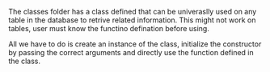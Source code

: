The classes folder has a class defined that can be univeraslly used on any table in the database to retrive related information. This might not work on tables, user must 
know the functino defination before using. 

All we have to do is create an instance of the class, initialize the constructor by passing the correct arguments and directly use the function defined in the class.
